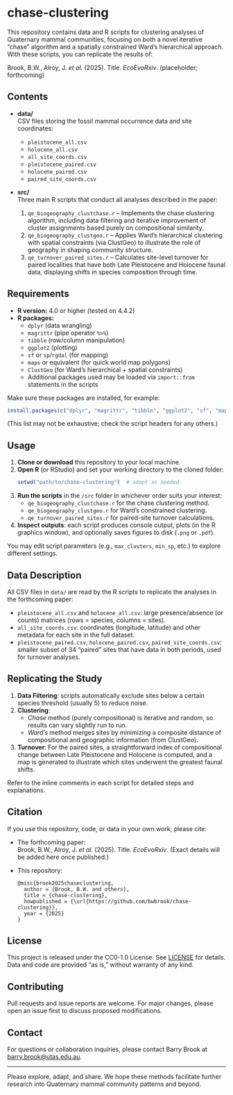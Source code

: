 # chase-clustering

This repository contains data and R scripts for clustering analyses of Quaternary mammal communities, focusing on both a novel iterative “chase” algorithm and a spatially constrained Ward’s hierarchical approach. With these scripts, you can replicate the results of:

Brook, B.W., Alroy, J. _et al._ (2025). Title. _EcoEvoRxiv_. (placeholder; forthcoming)

## Contents

- **data/**  
  CSV files storing the fossil mammal occurrence data and site coordinates:
  - `pleistocene_all.csv`  
  - `holocene_all.csv`  
  - `all_site_coords.csv`  
  - `pleistocene_paired.csv`  
  - `holocene_paired.csv`  
  - `paired_site_coords.csv`  
  
- **src/**  
  Three main R scripts that conduct all analyses described in the paper:
  1. `qe_biogeography_clustchase.r` – Implements the chase clustering algorithm, including data filtering and iterative improvement of cluster assignments based purely on compositional similarity.  
  2. `qe_biogeography_clustgeo.r` – Applies Ward’s hierarchical clustering with spatial constraints (via ClustGeo) to illustrate the role of geography in shaping community structure.  
  3. `qe_turnover_paired_sites.r` – Calculates site-level turnover for paired localities that have both Late Pleistocene and Holocene faunal data, displaying shifts in species composition through time.

## Requirements

- **R version:** 4.0 or higher (tested on 4.4.2)  
- **R packages:**  
  - `dplyr` (data wrangling)  
  - `magrittr` (pipe operator `%>%`)  
  - `tibble` (row/column manipulation)  
  - `ggplot2` (plotting)  
  - `sf` or `sp`/`rgdal` (for mapping)  
  - `maps` or equivalent (for quick world map polygons)  
  - `ClustGeo` (for Ward’s hierarchical + spatial constraints)  
  - Additional packages used may be loaded via `import::from` statements in the scripts

Make sure these packages are installed, for example:
```r
install.packages(c("dplyr", "magrittr", "tibble", "ggplot2", "sf", "maps", "ClustGeo"))
```
(This list may not be exhaustive; check the script headers for any others.)

## Usage

1. **Clone or download** this repository to your local machine.  
2. **Open R** (or RStudio) and set your working directory to the cloned folder:
   ```r
   setwd("path/to/chase-clustering")  # adapt as needed
   ```
3. **Run the scripts** in the `/src` folder in whichever order suits your interest:
   - `qe_biogeography_clustchase.r` for the chase clustering method.  
   - `qe_biogeography_clustgeo.r` for Ward’s constrained clustering.  
   - `qe_turnover_paired_sites.r` for paired-site turnover calculations.  
4. **Inspect outputs**: each script produces console output, plots (in the R graphics window), and optionally saves figures to disk (`.png` or `.pdf`).  

You may edit script parameters (e.g., `max_clusters`, `min_sp`, etc.) to explore different settings.

## Data Description

All CSV files in `data/` are read by the R scripts to replicate the analyses in the forthcoming paper:

- `pleistocene_all.csv` and `holocene_all.csv`: large presence/absence (or counts) matrices (rows = species, columns = sites).  
- `all_site_coords.csv`: coordinates (longitude, latitude) and other metadata for each site in the full dataset.  
- `pleistocene_paired.csv`, `holocene_paired.csv`, `paired_site_coords.csv`: smaller subset of 34 “paired” sites that have data in both periods, used for turnover analyses.

## Replicating the Study

1. **Data Filtering**: scripts automatically exclude sites below a certain species threshold (usually 5) to reduce noise.  
2. **Clustering**: 
   - _Chase_ method (purely compositional) is iterative and random, so results can vary slightly run to run.  
   - _Ward’s_ method merges sites by minimizing a composite distance of compositional and geographic information (from ClustGeo).  
3. **Turnover**: For the paired sites, a straightforward index of compositional change between Late Pleistocene and Holocene is computed, and a map is generated to illustrate which sites underwent the greatest faunal shifts.

Refer to the inline comments in each script for detailed steps and explanations.

## Citation

If you use this repository, code, or data in your own work, please cite:

- The forthcoming paper:  
  Brook, B.W., Alroy, J. _et al._ (2025). Title. _EcoEvoRxiv_. (Exact details will be added here once published.)

- This repository:  
  ```
  @misc{brook2025chaseclustering,
    author = {Brook, B.W. and others},
    title = {chase-clustering},
    howpublished = {\url{https://github.com/bwbrook/chase-clustering}},
    year = {2025}
  }
  ```

## License

This project is released under the CC0-1.0 License. See [LICENSE](LICENSE) for details. Data and code are provided “as is,” without warranty of any kind.

## Contributing

Pull requests and issue reports are welcome. For major changes, please open an issue first to discuss proposed modifications.

## Contact

For questions or collaboration inquiries, please contact Barry Brook at barry.brook@utas.edu.au.

---  

Please explore, adapt, and share. We hope these methods facilitate further research into Quaternary mammal community patterns and beyond.
